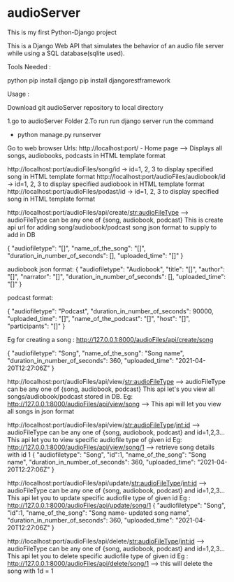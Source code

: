 # audioServer
This is my first Python-Django project

This is a Django Web API that simulates the behavior of an audio file server while using a SQL database(sqlite used).

Tools Needed :

python
pip install django
pip install djangorestframework


Usage :

Download git audioServer repository  to local directory 

1.go to audioServer Folder
2.To run run django server run the command
  - python manage.py runserver
  
Go to web browser
Urls:
http://localhost:port/ - Home page --> Displays all songs, audiobooks, podcasts in HTML template format
    
http://localhost:port/audioFiles/song/id  -> id=1, 2, 3 to display specified song in HTML template format
http://localhost:port/audioFiles/audiobook/id  -> id=1, 2, 3 to display specified audiobook in HTML template format
http://localhost:port/audioFiles/podast/id  -> id=1, 2, 3 to display specified song in HTML template format
    
http://localhost:port/audioFiles/api/create/<str:audioFileType>  --> audioFileType can be any one of {song, audiobook, podcast}
This is create api url for adding song/audiobook/podcast
song json format to supply to add in DB

{
    "audiofiletype": "[]",
    "name_of_the_song": "[]",
    "duration_in_number_of_seconds": [],
    "uploaded_time": "[]"
}

audiobook json format:
{
    "audiofiletype": "Audiobook",
    "title": "[]",
    "author": "[]",
    "narrator": "[]",
    "duration_in_number_of_seconds": [],
    "uploaded_time": "[]"
}

podcast format:

{
    "audiofiletype": "Podcast",
    "duration_in_number_of_seconds": 90000,
    "uploaded_time": "[]",
    "name_of_the_podcast": "[]",
    "host": "[]",
    "participants": "[]"
}

Eg for creating a song :
http://127.0.0.1:8000/audioFiles/api/create/song

{
    "audiofiletype": "Song",
    "name_of_the_song": "Song name",
    "duration_in_number_of_seconds": 360,
    "uploaded_time": "2021-04-20T12:27:06Z"
}

http://localhost:port/audioFiles/api/view/<str:audioFileType> --> audioFileType can be any one of {song, audiobook, podcast}
This api let's you view all songs/audiobook/podcast stored in DB.
Eg: http://127.0.0.1:8000/audioFiles/api/view/song --> This api will let you view all songs in json format

http://localhost:port/audioFiles/api/view/<str:audioFileType>/<int:id> --> audioFileType can be any one of {song, audiobook, podcast} and id=1,2,3...
This api let you to view specific audiofile type of given id
Eg: http://127.0.0.1:8000/audioFiles/api/view/song/1  --> retrieve song details with id 1
{
    "audiofiletype": "Song",
    "id":1,
    "name_of_the_song": "Song name",
    "duration_in_number_of_seconds": 360,
    "uploaded_time": "2021-04-20T12:27:06Z"
}

http://localhost:port/audioFiles/api/update/<str:audioFileType>/<int:id> --> audioFileType can be any one of {song, audiobook, podcast} and id=1,2,3...
This api let you to update specific audiofile type of given id
Eg : http://127.0.0.1:8000/audioFiles/api/update/song/1
{
    "audiofiletype": "Song",
    "id":1,
    "name_of_the_song": "Song name- updated song name",
    "duration_in_number_of_seconds": 360,
    "uploaded_time": "2021-04-20T12:27:06Z"
}

http://localhost:port/audioFiles/api/delete/<str:audioFileType>/<int:id> --> audioFileType can be any one of {song, audiobook, podcast} and id=1,2,3...
This api let you to delete specific audiofile type of given id
Eg : http://127.0.0.1:8000/audioFiles/api/delete/song/1  --> this will delete the song with 1d = 1
